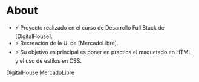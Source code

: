 # About

- ⚡ Proyecto realizado en el curso de Desarrollo Full Stack de [DigitalHouse]. 
- ⚡ Recreación de la UI de [MercadoLibre].
- ⚡ Su objetivo es principal es poner en practica el maquetado en HTML, y el uso de estilos en CSS. 

<!-- LINKS -->
[DigitalHouse](https://www.digitalhouse.com/)
[MercadoLibre](https://mercadolibre.com/)
